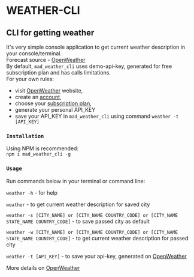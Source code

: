 # WEATHER-CLI   

## CLI for getting weather    

It's very simple console application to get current weather description in your console/terminal.  
Forecast source - [OpenWeather](https://openweathermap.org/)  
By default, `mad_weather_cli` uses demo-api-key, generated for free subscription plan and has calls limitations.  
For your own rules:  
- visit [OpenWeather](https://openweathermap.org/) website,  
- create an [account](https://home.openweathermap.org/users/sign_up),
- choose your [subscription plan](https://openweathermap.org/price),  
- generate your personal API_KEY   
- save your API_KEY in `mad_weather_cli` using command `weather -t [API_KEY]`

### `Installation`  

Using NPM is recommended:  
`npm i mad_weather_cli -g`

### `Usage`    

Run commands below in your terminal or command line:  

`weather -h` - for help  

`weather` - to get current weather description for saved city  

`weather -s [CITY_NAME] or [CITY_NAME COUNTRY_CODE] or [CITY_NAME STATE_NAME COUNTRY_CODE]` - to save passed city as default  

`weather -w [CITY_NAME] or [CITY_NAME COUNTRY_CODE] or [CITY_NAME STATE_NAME COUNTRY_CODE]` - to get current weather description for passed city  

`weather -t [API_KEY]` - to save your api-key, generated on [OpenWeather](https://openweathermap.org/)  

More details on [OpenWeather](https://openweathermap.org/)  
